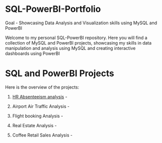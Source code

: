 # SQL-PowerBI-Portfolio
Goal - Showcasing Data Analysis and Visualization skills using MySQL and PowerBI

Welcome to my personal SQL-PowerBI repository. Here you will find a collection of MySQL and PowerBI projects, showcasing my skills in data manipulation and analysis using MySQL and creating interactive dashboards using PowerBI 

# SQL and PowerBI Projects

Here is the overview of the projects:

1. [HR Absenteeism analysis](https://github.com/Trevor20/SQL-PowerBI-Portfolio/tree/main/projects/Project1-HRAbsenteesim) -

2. Airport Air Traffic Analysis -

3. Flight booking Analysis -

4. Real Estate Analysis -

5. Coffee Retail Sales Analysis - 
